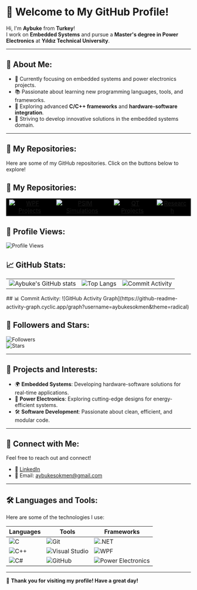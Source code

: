 # 👋 Welcome to My GitHub Profile!

Hi, I'm **Aybuke** from **Turkey**!  
I work on **Embedded Systems** and pursue a **Master's degree in Power Electronics** at **Yıldız Technical University**.  

---

## 🚀 About Me:
- 🔭 Currently focusing on embedded systems and power electronics projects.
- 📚 Passionate about learning new programming languages, tools, and frameworks.
- 🌱 Exploring advanced **C/C++ frameworks** and **hardware-software integration**.
- 🎯 Striving to develop innovative solutions in the embedded systems domain.

---

## 📂 My Repositories:

Here are some of my GitHub repositories. Click on the buttons below to explore!

## 📂 My Repositories:

<table style="background-color: black; width: 100%; text-align: center;">
  <tr>
    <td>
      <a href="https://github.com/aybukesokmen/WPF">
        <img src="https://img.shields.io/badge/WPF%20Projects-orange?style=for-the-badge&logo=github" alt="WPF Projects">
      </a>
    </td>
    <td>
      <a href="https://github.com/aybukesokmen/PSIM">
        <img src="https://img.shields.io/badge/PSIM%20Simulations-red?style=for-the-badge&logo=github" alt="PSIM Simulations">
      </a>
    </td>
    <td>
      <a href="https://github.com/aybukesokmen/QT">
        <img src="https://img.shields.io/badge/QT%20Projects-teal?style=for-the-badge&logo=github" alt="QT Projects">
      </a>
    </td>
    <td>
      <a href="https://github.com/aybukesokmen/RESEARCH">
        <img src="https://img.shields.io/badge/Research-gray?style=for-the-badge&logo=github" alt="Research">
      </a>
    </td>
  </tr>
</table>



## 👀 Profile Views:
![Profile Views](https://komarev.com/ghpvc/?username=aybukesokmen&color=blue&style=flat-square)

## 📈 GitHub Stats:

<table>
  <tr>
    <td>
      <img src="https://github-readme-stats.vercel.app/api?username=aybukesokmen&show_icons=true&theme=radical" alt="Aybuke's GitHub stats" />
    </td>
    <td>
      <img src="https://github-readme-stats.vercel.app/api/top-langs/?username=aybukesokmen&layout=compact&theme=radical" alt="Top Langs" />
    </td>
        <td>
       <img src="https://activity-graph.herokuapp.com/graph?username=aybukesokmen&theme=radical" alt="Commit Activity" />
    </td>
  </tr>
</table>
## 📊 Commit Activity:
![GitHub Activity Graph](https://github-readme-activity-graph.cyclic.app/graph?username=aybukesokmen&theme=radical)


## 🌟 Followers and Stars:
![Followers](https://img.shields.io/github/followers/aybukesokmen?style=social)  
![Stars](https://img.shields.io/github/stars/aybukesokmen?style=social)

---

## 🌟 Projects and Interests:
- 🌍 **Embedded Systems**: Developing hardware-software solutions for real-time applications.
- 🔋 **Power Electronics**: Exploring cutting-edge designs for energy-efficient systems.
- 🛠 **Software Development**: Passionate about clean, efficient, and modular code.

---

## 🤝 Connect with Me:
Feel free to reach out and connect!  
- 💼 [LinkedIn](https://www.linkedin.com/in/aybuke-sokmen/)
- 📧 Email: aybukesokmen@gmail.com

---

## 🛠️ Languages and Tools:
Here are some of the technologies I use:

| Languages     | Tools               | Frameworks         |
|---------------|---------------------|--------------------|
| ![C](https://img.shields.io/badge/C-00599C?style=flat&logo=c&logoColor=white) | ![Git](https://img.shields.io/badge/-Git-F05032?style=flat&logo=git&logoColor=white) | ![.NET](https://img.shields.io/badge/.NET-512BD4?style=flat&logo=dotnet&logoColor=white) |
| ![C++](https://img.shields.io/badge/C++-00599C?style=flat&logo=c%2B%2B&logoColor=white) | ![Visual Studio](https://img.shields.io/badge/Visual_Studio-5C2D91?style=flat&logo=visual-studio&logoColor=white) | ![WPF](https://img.shields.io/badge/WPF-512BD4?style=flat&logo=.net&logoColor=white) |
| ![C#](https://img.shields.io/badge/C%23-239120?style=flat&logo=c-sharp&logoColor=white) | ![GitHub](https://img.shields.io/badge/GitHub-100000?style=flat&logo=github&logoColor=white) | ![Power Electronics](https://img.shields.io/badge/Power%20Electronics-green?style=flat) |

---

🎉 **Thank you for visiting my profile! Have a great day!**

